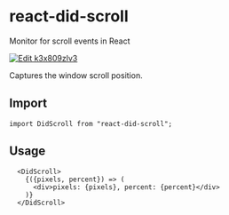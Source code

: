 # react-did-scroll
Monitor for scroll events in React

[![Edit k3x809zlv3](https://codesandbox.io/static/img/play-codesandbox.svg)](https://codesandbox.io/s/k3x809zlv3?hidenavigation=1&view=editor)

Captures the window scroll position.

## Import

```
import DidScroll from "react-did-scroll";
```

## Usage

```
  <DidScroll>
    {({pixels, percent}) => (
      <div>pixels: {pixels}, percent: {percent}</div>
    )}
  </DidScroll>
 ```

